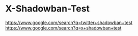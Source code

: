 # X-Shadowban-Test
https://www.google.com/search?q=twitter+shadowban+test https://www.google.com/search?q=x+shadowban+test
